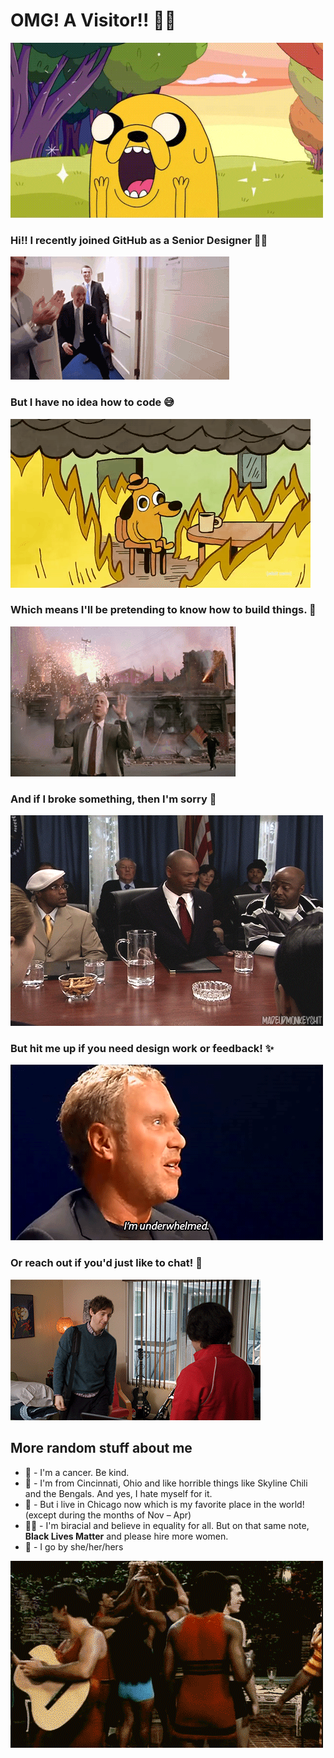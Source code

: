 # OMG! A Visitor!! 🙌🏽
![Image of excited Jake the Dog](https://github.com/ajashams/ajashams/blob/master/excited.gif)

### Hi!! I recently joined GitHub as a Senior Designer 👋🏽 
![Image of friends laughing in car](https://github.com/ajashams/ajashams/blob/master/hype.gif)


### But I have no idea how to code 😅
![Image of dog surrounded by fire](https://github.com/ajashams/ajashams/blob/master/fine.gif)


### Which means I'll be pretending to know how to build things. 🤠
![Image of things exploding behind man](https://github.com/ajashams/ajashams/blob/master/nothing.gif)


### And if I broke something, then I'm sorry 😬  
![Image of running away](https://github.com/ajashams/ajashams/blob/master/bail.gif)

### But hit me up if you need design work or feedback! ✨
![Image of guy being underwhelmed by design](https://github.com/ajashams/ajashams/blob/master/underwhelmed.gif)


### Or reach out if you'd just like to chat! 🤙
![Image of awkward embrace](https://github.com/ajashams/ajashams/blob/master/hello.gif)
 

## More random stuff about me
- 🦀 - I'm a cancer. Be kind. 
- 🏡  - I'm from Cincinnati, Ohio and like horrible things like Skyline Chili and the Bengals. And yes, I hate myself for it.
- 🍻  - But i live in Chicago now which is my favorite place in the world! (except during the months of Nov – Apr)
- ✊🏽  - I'm biracial and believe in equality for all. But on that same note, **Black Lives Matter** and please hire more women.
- 💬  - I go by she/her/hers

![Image of person twirling](https://github.com/ajashams/ajashams/blob/master/twirl.gif)

